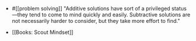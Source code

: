 - #[[problem solving]] "Additive solutions have sort of a privileged status—they tend to come to mind quickly and easily. Subtractive solutions are not necessarily harder to consider, but they take more effort to find."

- [[Books: Scout Mindset]]
